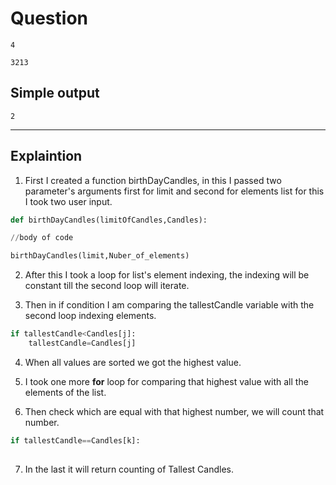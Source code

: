 #  Question 
```
4

3213
```
## Simple output
``` 
2
```
---

## Explaintion


1. First I created a function birthDayCandles, in this I passed two parameter's arguments first for limit and second for elements list for this I took two user input.

```python
def birthDayCandles(limitOfCandles,Candles):

//body of code

birthDayCandles(limit,Nuber_of_elements)
```

2. After this I took a loop for list's element indexing, the indexing will be constant till the second loop will iterate.


3. Then in if condition I am comparing the tallestCandle variable with the second loop indexing elements.

```python
if tallestCandle<Candles[j]:
    tallestCandle=Candles[j]

```

4. When all values are sorted we got the highest value.


5. I took one more **for** loop for comparing that highest value with all the elements of the list.


6. Then check which are equal with that highest number, we will count that number.

```python
if tallestCandle==Candles[k]:
    
```


7. In the last it will return counting of Tallest Candles. 
